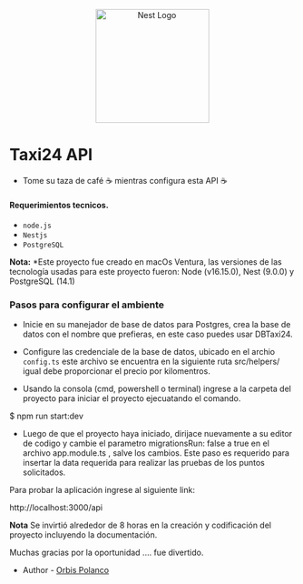 <p align="center">
  <a href="http://nestjs.com/" target="blank"><img src="https://nestjs.com/img/logo-small.svg" width="200" alt="Nest Logo" /></a>
</p>


# Taxi24 API

- Tome su taza de café ☕ mientras configura esta API ☕


#### Requerimientos tecnicos.

- `node.js`
- `Nestjs`
- `PostgreSQL`

**Nota:** *Este proyecto fue creado en macOs Ventura, las versiones de las tecnología usadas  para este proyecto fueron:  Node (v16.15.0), Nest (9.0.0) y PostgreSQL (14.1)


### Pasos para configurar el ambiente
- Inicie en su manejador de base de datos para Postgres, crea la base de datos  con el nombre que prefieras,  en este caso puedes usar DBTaxi24.

- Configure las credenciale de la base de datos, ubicado en el archio  `config.ts`  este archivo se encuentra en la siguiente ruta src/helpers/ igual debe proporcionar el precio por kilomentros. 

- Usando la consola (cmd, powershell o terminal) ingrese a la carpeta del proyecto para iniciar el proyecto ejecuatando el comando.

$ npm run start:dev

- Luego de que el proyecto haya iniciado, dirijace nuevamente  a su editor de codigo y  cambie el parametro  migrationsRun: false a true en el archivo app.module.ts , salve los cambios. Este paso es requerido para insertar la data requerida para realizar las pruebas de los puntos solicitados.


Para probar la aplicación ingrese al siguiente link:

http://localhost:3000/api



**Nota**
Se invirtió alrededor de 8 horas en la creación y codificación del proyecto incluyendo la documentación.

Muchas gracias por la oportunidad .... fue divertido.

- Author - [Orbis Polanco](https://www.linkedin.com/in/orbis-polanco-martinez-a81165122)


